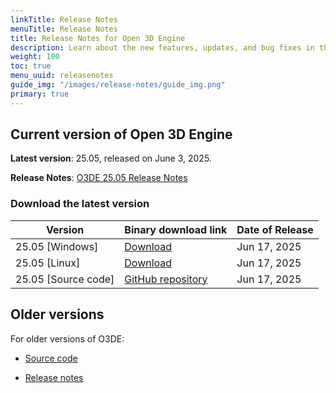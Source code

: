 ```yaml
---
linkTitle: Release Notes
menuTitle: Release Notes
title: Release Notes for Open 3D Engine
description: Learn about the new features, updates, and bug fixes in the current release of Open 3D Engine.
weight: 100
toc: true
menu_uuid: releasenotes
guide_img: "/images/release-notes/guide_img.png"
primary: true
---
```


## Current version of Open 3D Engine

**Latest version**: 25.05, released on June 3, 2025.

**Release Notes**: [O3DE 25.05 Release Notes](./2505-release-notes)


### Download the latest version

| Version                            | Binary download link                             |  Date of Release   |
|------------------------------------|--------------------------------------------------|--------------------|
| 25.05 \[Windows\] | [Download](https://o3debinaries.org/download/windows.html) | Jun 17, 2025 |
| 25.05 \[Linux\] | [Download](https://o3debinaries.org/download/linux.html) | Jun 17, 2025 |
| 25.05 \[Source code\] | [GitHub repository](https://github.com/o3de/o3de/tree/main) |  Jun 17, 2025 |


## Older versions

For older versions of O3DE:

- [Source code](https://github.com/o3de/o3de/releases)

- [Release notes](./archive/)
